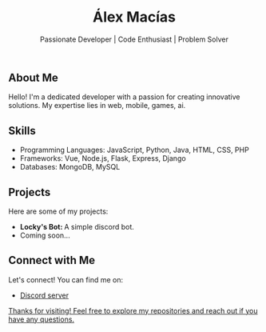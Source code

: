</head>
<body>

  <header>
    <h1>Álex Macías</h1>
    <p>Passionate Developer | Code Enthusiast | Problem Solver</p>
  </header>

  <section>
    <h2>About Me</h2>
    <p>
      Hello! I'm a dedicated developer with a passion for creating innovative solutions. My expertise
      lies in web, mobile, games, ai.
    </p>
  </section>

  <section>
    <h2>Skills</h2>
    <ul>
      <li>Programming Languages: JavaScript, Python, Java, HTML, CSS, PHP</li>
      <li>Frameworks: Vue, Node.js, Flask, Express, Django</li>
      <li>Databases: MongoDB, MySQL</li>
    </ul>
  </section>

  <section>
    <h2>Projects</h2>
    <p>Here are some of my projects:</p>
    <ul>
      <li>
        <strong>Locky's Bot: </strong> A simple discord bot.
      </li>
       <li>
        Coming soon...
      </li>
    </ul>
  </section>

  <section>
    <h2>Connect with Me</h2>
    <p>Let's connect! You can find me on:</p>
    <ul>
      <li><a href="https://discord.gg/URXS2KFuxv">Discord server</li>
    </ul>
  </section>

  <footer>
    <p>Thanks for visiting! Feel free to explore my repositories and reach out if you have any questions.</p>
  </footer>

</body>
</html>
